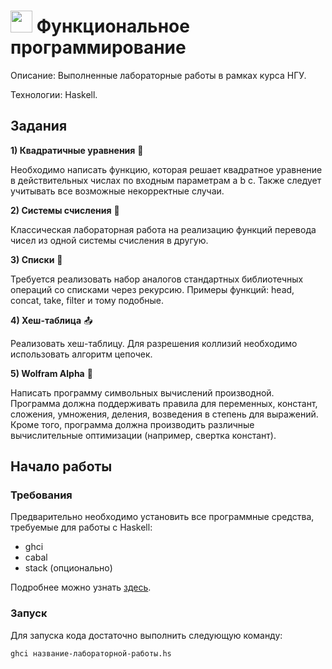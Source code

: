 <h1>
  <img src="https://i.imgur.com/tuFExZl.png" width="35" />
  Функциональное программирование
</h1>

Описание: Выполненные лабораторные работы в рамках курса НГУ.

Технологии: Haskell.

## Задания
**1) Квадратичные уравнения** 🧮

Необходимо написать функцию, которая решает квадратное уравнение в действительных числах по входным параметрам a b c. Также следует учитывать все возможные некорректные случаи.

**2) Системы счисления** 🔢

Классическая лабораторная работа на реализацию функций перевода чисел из одной системы счисления в другую.

**3) Списки** 📑

Требуется реализовать набор аналогов стандартных библиотечных операций со списками через рекурсию. Примеры функций: head, concat, take, filter и тому подобные.

**4) Хеш-таблица** 📤

Реализовать хеш-таблицу. Для разрешения коллизий необходимо использовать алгоритм цепочек.

**5) Wolfram Alpha** 📐

Написать программу символьных вычислений производной. Программа должна поддерживать правила для переменных, констант, сложения, умножения, деления, возведения в степень для выражений. Кроме того, программа должна производить различные вычислительные оптимизации (например, свертка констант).

## Начало работы
### Требования
Предварительно необходимо установить все программные средства, требуемые для работы с Haskell:
* ghci
* cabal
* stack (опционально)

Подробнее можно узнать [здесь](https://www.haskell.org/downloads/).

### Запуск
Для запуска кода достаточно выполнить следующую команду:
```
ghci название-лабораторной-работы.hs
```
